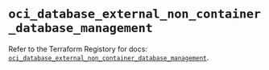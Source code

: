 # `oci_database_external_non_container_database_management`

Refer to the Terraform Registory for docs: [`oci_database_external_non_container_database_management`](https://registry.terraform.io/providers/oracle/oci/6.18.0/docs/resources/database_external_non_container_database_management).
